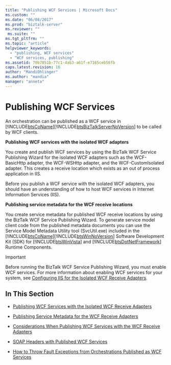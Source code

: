 ```yaml
---
title: "Publishing WCF Services | Microsoft Docs"
ms.custom: ""
ms.date: "06/08/2017"
ms.prod: "biztalk-server"
ms.reviewer: ""
 ms.suite: ""
ms.tgt_pltfrm: ""
ms.topic: "article"
helpviewer_keywords: 
  - "publishing, WCF services"
  - "WCF services, publishing"
ms.assetid: 70b7851b-77c1-4ab3-a61f-e7165ceb56fb
caps.latest.revision: 16
author: "MandiOhlinger"
ms.author: "mandia"
manager: "anneta"
---
```

# Publishing WCF Services
An orchestration can be published as a WCF service in [!INCLUDE[btsCoName](../includes/btsconame-md.md)][!INCLUDE[btsBizTalkServerNoVersion](../includes/btsbiztalkservernoversion-md.md)] to be called by WCF clients.  
  
 **Publishing WCF services with the isolated WCF adapters**  
  
 You create and publish WCF services by using the BizTalk WCF Service Publishing Wizard for the isolated WCF adapters such as the WCF-BasicHttp adapter, the WCF-WSHttp adapter, and the WCF-CustomIsolated adapter. This creates a receive location which exists as an out of process application in IIS.  
  
 Before you publish a WCF service with the isolated WCF adapters, you should have an understanding of how to host WCF services in Internet Information Services (IIS).  
  
 **Publishing service metadata for the WCF receive locations**  
  
 You create service metadata for published WCF receive locations by using the BizTalk WCF Service Publishing Wizard. To generate service model client code from the published metadata documents you can use the Service Model Metadata Utility tool (SvcUtil.exe) included in the [!INCLUDE[btsCoName](../includes/btsconame-md.md)][!INCLUDE[btsWinNoVersion](../includes/btswinnoversion-md.md)] Software Development Kit (SDK) for [!INCLUDE[btsWinVista](../includes/btswinvista-md.md)] and [!INCLUDE[btsDotNetFramework](../includes/btsdotnetframework-md.md)] Runtime Components.  
  
> [!IMPORTANT]
>  Before running the BizTalk WCF Service Publishing Wizard, you must enable WCF services. For more information about enabling WCF services for your system, see [Configuring IIS for the Isolated WCF Receive Adapters](../core/configuring-iis-for-the-isolated-wcf-receive-adapters.md).  
  
## In This Section  
  
-   [Publishing WCF Services with the Isolated WCF Receive Adapters](../core/publishing-wcf-services-with-the-isolated-wcf-receive-adapters.md)  
  
-   [Publishing Service Metadata for the WCF Receive Adapters](../core/publishing-service-metadata-for-the-wcf-receive-adapters.md)  
  
-   [Considerations When Publishing WCF Services with the WCF Receive Adapters](../core/considerations-when-publishing-wcf-services-with-the-wcf-receive-adapters.md)  
  
-   [SOAP Headers with Published WCF Services](../core/soap-headers-with-published-wcf-services.md)  
  
-   [How to Throw Fault Exceptions from Orchestrations Published as WCF Services](../core/how-to-throw-fault-exceptions-from-orchestrations-published-as-wcf-services.md)